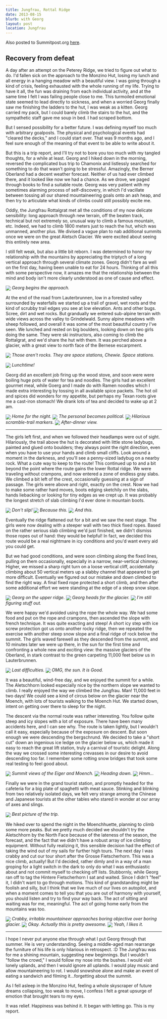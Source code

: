```yaml
---
title: Jungfrau, Rottal Ridge
date: 2013-08-15
blurb: with Georg
layout: post
location: Jungfrau
---
```


Also posted to Summitpost.org [here](http://www.summitpost.org/the-shining-mountain/899033).

Recovery from defeat
---

A day after an attempt on the Peterey Ridge, we tried to figure out what to
do. I'd fallen sick on the approach to the Monzino Hut, losing my lunch and all
energy in a hanging meadow with a beautiful view. I was going through a kind of
crisis, feeling exhausted with the whole running of my life. Trying to have it
all, the fun was draining from each individual activity, and at the same time I
felt I was failing people close to me. This turmoiled emotional state seemed to
lead directly to sickness, and when a worried Georg finally saw me finishing the
ladders to the hut, I was weak as a kitten. Georg carried my pack, but I could
barely climb the stairs to the hut, and the sympathetic staff gave me soup in
bed. I had scraped bottom.

But I sensed possibility for a better future. I was defining myself too much
with arbitrary goalposts. The physical and psychological events had "cleared the
decks," and I could start over. That was 9 months ago, and I feel sure enough of
the meaning of that event to be able to write about it.

But this is a trip report, and I'll try not to bore you too much with my tangled
thoughts, for a while at least. Georg and I hiked down in the morning, reversed
the complicated bus trip to Chamonix and listlessly searched for something to do
that wasn't going to be stressful. Amazingly, the Berner Oberland had a decent
weather forecast. Neither of us had ever climbed there, and it looked like now
we had a chance. As we drove, we paged through books to find a suitable
route. Georg was very patient with my sometimes alarming process of
self-discovery, in which I'd vacillate between tossing all our shared
mountaineering goals onto an ash heap, and then try to articulate what kinds of
climbs could still possibly excite me.

Oddly, the Jungfrau Rottalgrat met all the conditions of my now delicate
sensibility: long approach through new terrain, off the beaten track, technical
but not extremely so, unusual way to climb a famous mountain, etc. Indeed, we
had to climb 1800 meters just to reach the hut, which was unmanned, another
plus. We divised a vague plan to nab additional summits once we were on the
great Aletsch Glacier. We were excited about seeing this entirely new area.

I still felt weak, but also a little bit reborn. I was determined to honor
my relationship with the mountains by appreciating the triptych of a long
vertical approach through several climate zones. Georg didn't fare as well on
the first day, having been unable to eat for 24 hours. Thinking of all this with
some perspective now, it amazes me that the relationship between the mind and
body isn't more clearly understood as one of cause and effect.

<a href="http://www.flickr.com/photos/ripsawridge/9547897784/"><img
align="center" src="http://farm8.static.flickr.com/7334/9547897784_db314bca7c_b.jpg"></a>
<i>Georg begins the approach.</i>

At the end of the road from Lauterbrunnen, low in a forested valley surrounded
by waterfalls we started up a trail of gravel, wet roots and the kind of scrubby
trail edges you see at low elevation. Ants and other bugs. Scree, dirt and wet
rocks. But grandually we entered sub-alpine terrain with wide views across the
valley to Grindelwald. Sunny alpine meadows with sheep followed, and overall it
was some of the most beautiful country I've seen. We lunched and rested on big
boulders, looking down on two girls doing the same. They were ski instructors,
also coming to climb the Rottalgrat, and we'd share the hut with them. It was
perched above a glacier, with a great view to north face of the Bernese
escarpment.

<a href="http://www.flickr.com/photos/ripsawridge/9545135605/"><img
align="center" src="http://farm3.static.flickr.com/2836/9545135605_8b47685acc_b.jpg"></a>
<i>Those aren't rocks. They are space stations, Chewie. Space stations.</i>

<a href="http://www.flickr.com/photos/ripsawridge/9547959428/"><img
align="center" src="http://farm4.static.flickr.com/3813/9547959428_875474c17e_b.jpg"></a>
<i>Lunchtime!</i>

Georg did an excellent job firing up the wood stove, and soon were were boiling
huge pots of water for tea and noodles. The girls had an excellent gourmet meal,
while Goerg and I made do with Ramen noodles which I made extra interesting by
tossing in all available spice packets. The hot oil and spices did wonders for
my appetite, but perhaps my Texan roots give me a cast-iron stomach! We drank
lots of tea and decided to wake up at 2 am.

<a href="http://www.flickr.com/photos/ripsawridge/9548014378/"><img
align="center" src="http://farm8.static.flickr.com/7348/9548014378_9f9d84e503_b.jpg"></a>
<i>Home for the night.</i>
<a href="http://www.flickr.com/photos/ripsawridge/9548019158/"><img
align="center" src="http://farm6.static.flickr.com/5517/9548019158_eeca4d4004_b.jpg"></a>
<i>The personal becomes political.</i>
<a href="http://www.flickr.com/photos/ripsawridge/9548005184/"><img
align="center" src="http://farm8.static.flickr.com/7401/9548005184_e43ae6c37c_b.jpg"></a>
<i>Hilarious scramble-trail markers.</i>
<a href="http://www.flickr.com/photos/ripsawridge/9571004044/"><img
align="center" src="http://farm4.static.flickr.com/3729/9571004044_8503c8d0c2_b.jpg"></a>
<i>After-dinner view.</i>

---

The girls left first, and when we followed their headlamps were out of
sight. Hilariously, the trail above the hut is decorated with little stone
ladybugs, painted and glued onto boulders; they always point the right
direction, even when you have to use your hands and climb small cliffs. Look
around a moment in the darkness, and you'll see a penny-sized ladybug on a
nearby rock. What a cute way to keep to the route! This continued up to and a
bit beyond the point where the route gains the lower Rottal ridge. We were
traveling without crampons, and now entered a zone of endless gray slabs. We
climbed a bit left of the crest, occasionally guessing at a sign of passage. The
girls were above and right, exactly on the crest. Now we had to make some rather
hard moves, boots edging sketchily on the slabs, hands liebacking or looking for
tiny edges as we crept up. It was probably the longest stretch of slab climbing
I'd ever done in mountain boots. 

<a href="http://www.flickr.com/photos/ripsawridge/9548023620/"><img
align="center" src="http://farm6.static.flickr.com/5500/9548023620_5f0a2d95c1_b.jpg"></a>
<i>Don't slip!</i>
<a href="http://www.flickr.com/photos/ripsawridge/9548029536/"><img
align="center" src="http://farm3.static.flickr.com/2849/9548029536_1d74c54beb_b.jpg"></a>
<i>Because this.</i>
<a href="http://www.flickr.com/photos/ripsawridge/9548034032/"><img
align="center" src="http://farm3.static.flickr.com/2807/9548034032_94407508a1_b.jpg"></a>
<i>And this.</i>

Eventually the ridge flattened out for a bit and we saw the next stage. The
girls were now dealing with a steeper wall with two thick fixed ropes. Based on
the rather serious slab climbing we'd just finished, we didn't dismiss those
ropes out of hand: they would be helpful! In fact, we decided this route would
be a real nightmare in icy conditions and you'd want every aid you could get.

But we had good conditions, and were soon climbing along the fixed lines,
pulling on them occasionally, especially in a narrow, near-vertical
chimney. Higher, we missed a sharp right turn on a loose vertical cliff,
accidentally climbing about 50 vertical meters up a slabby channel that appeared
to get more difficult. Eventually we figured out our mistake and down climbed to
find the right way. A final fixed rope protected a short climb, and then after
some additional effort we were standing at the edge of a steep snow slope.

<a href="http://www.flickr.com/photos/ripsawridge/9548060742/"><img
align="center" src="http://farm4.static.flickr.com/3713/9548060742_566f3b5cda_b.jpg"></a>
<i>Georg on the upper ridge.</i>
<a href="http://www.flickr.com/photos/ripsawridge/9545295549/"><img
align="center" src="http://farm8.static.flickr.com/7308/9545295549_e2ba5e509a_b.jpg"></a>
<i>Georg heads for the glacier.</i>
<a href="http://www.flickr.com/photos/ripsawridge/9548089166/"><img
align="center" src="http://farm6.static.flickr.com/5472/9548089166_8c4ea279b9_b.jpg"></a>
<i>I'm still figuring stuff out.</i>

We were happy we'd avoided using the rope the whole way. We had some food and
put on the rope and crampons, then ascended the slope with french technique. It
was quite exacting and steep! A short icy step with ice screw protection got us
onto another rocky ridge, then we repeated the exercise with another steep snow
slope and a final ridge of rock below the summit. The girls waved farewell as
they descended from the summit, and 10 minutes later we were up there, in the sun
for the first time and confronting a whole new and exciting view: the massive
glaciers of the Oberland, in stark contrast to the green carpeting 11,000 feet
below us in Lauterbrunnen.

<a href="http://www.flickr.com/photos/ripsawridge/9548099778/"><img
align="center" src="http://farm6.static.flickr.com/5489/9548099778_a2e29c4993_b.jpg"></a>
<i>Last difficulties.</i>
<a href="http://www.flickr.com/photos/ripsawridge/9545306383/"><img
align="center" src="http://farm8.static.flickr.com/7345/9545306383_2fe323cd30_b.jpg"></a>
<i>OMG, the sun. It is Good.</i>

It was a beautiful, wind-free day, and we enjoyed the summit for a while. The
Aletschhorn looked especially nice by the northern slope we wanted to climb. I
really enjoyed the way we climbed the Jungfrau. Man! 11,000 feet in two days! We
could see a kind of circus below on the glacier near the Moench, with lots of
tourists walking to the Moench Hut. We started down, intent on getting over
there to sleep for the night.

The descent via the normal route was rather interesting. You follow quite steep
and icy slopes with a lot of exposure. There have been many accidents here, and
I can see why. The route is taken lightly, but I wouldn't call it easy,
especially because of the exposure on descent. But soon enough we were
descending the bergschrund. We decided to take a "short cut" down an ingenious
ice ledge on the glacier below us, which made it easy to reach the great lift
station, truly a carnival of touristic delight. Along the way we crossed some
interesting crevasses in our desire to avoid descending too far. I remember some
rotting snow bridges that took some real testing to feel good about.

<a href="http://www.flickr.com/photos/ripsawridge/9548121646/"><img
align="center" src="http://farm4.static.flickr.com/3808/9548121646_e108309cae_b.jpg"></a>
<i>Summit views of the Eiger and Moench.</i>
<a href="http://www.flickr.com/photos/ripsawridge/9545338471/"><img
align="center" src="http://farm8.static.flickr.com/7316/9545338471_d5bde9ea11_b.jpg"></a>
<i>Heading down.</i>
<a href="http://www.flickr.com/photos/ripsawridge/9548137486/"><img
align="center" src="http://farm3.static.flickr.com/2878/9548137486_31cb84be88_b.jpg"></a>
<i>Hmm...</i>

Finally we were in the grand tourist station, and promptly headed for the
cafeteria for a big plate of spaghetti with meat sauce. Stinking and blinking
from two relatively isolated days, we felt very strange among the Chinese and
Japanese tourists at the other tables who stared in wonder at our array of axes
and slings.

<a href="http://www.flickr.com/photos/ripsawridge/9548144766/"><img
align="center" src="http://farm6.static.flickr.com/5443/9548144766_84c1df308c_b.jpg"></a>
<i>Best picture of the trip.</i>

We hiked over to spend the night in the Moenchhuette, planning to climb some
more peaks. But we pretty much decided we shouldn't try the Aletschhorn by the
North Face because of the lateness of the season, the forecast, and the fact
that we didn't have a robust array of ice climbing equipment. Without fully
realizing it, this sensible decision had the effect of taking the wind out of my
sails for further high tours. The next day I was crabby and cut our tour short
after the Grosse Fietscherhorn. This was a nice climb, actually! But I'd
decided, rather dimly and in a way of a man groping for a light switch in the
dark to only do what I was enthusiastic about and not commit myself to checking
off lists. Stubbornly, while Georg ran off to tag the Hintere Fietscherhorn I
sat and waited. Since I didn't "feel" it, I didn't want to go through
motions. This kind of grandstanding might be foolish and silly, but I think that
we live much of our lives on autopilot, and when a moment comes to tell you that
you are out of harmony with yourself, you should listen and try to find your way
back. The act of sitting and waiting was for me, meaningful. The act of going
home early from the mountains was too.

<a href="http://www.flickr.com/photos/ripsawridge/9548161472/"><img
align="center" src="http://farm3.static.flickr.com/2847/9548161472_e61d3d11a7_b.jpg"></a>
<i>Crabby, irritable mountaineer approaches boring objective over boring
glacier.</i>
<a href="http://www.flickr.com/photos/ripsawridge/9548173814/"><img
align="center" src="http://farm4.static.flickr.com/3776/9548173814_1b4f661a22_b.jpg"></a>
<i>Okay. Actually this is pretty awesome.</i>
<a href="http://www.flickr.com/photos/ripsawridge/9545398897/"><img
align="center" src="http://farm3.static.flickr.com/2876/9545398897_031d6fe633_b.jpg"></a>
<i>Yeah, I likes it.</i>

---

I hope I never put anyone else through what I put Georg through that summer. He
is very understanding. Seeing a middle-aged man rearrange the furniture of his
life is only hilarious in retrospect. :D The Jungfrau was for me a shining
mountain, suggesting new beginnings. But I wouldn't "follow the crowd," I would
follow my nose into the bushes. I would visit lonely uplands, and then I would
ignore all uplands. I would play music and allow mountaineering to rot. I would
snowshoe alone and make an event of eating a sandwich and filming
it...forgetting about the summit.

As I fell asleep in the Monzino Hut, feeling a whole skyscraper of future dreams
collapsing, too weak to move, I confess I felt a great upsurge of emotion that
brought tears to my eyes.

It was relief. Happiness was behind it. It began with letting go. This is my
report.
